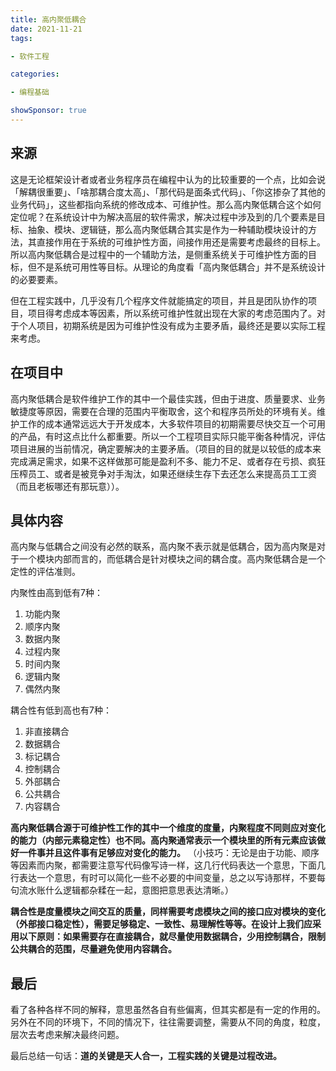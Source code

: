 ```yaml
---
title: 高内聚低耦合
date: 2021-11-21
tags: 

- 软件工程

categories:

- 编程基础

showSponsor: true
---
```




## 来源

这是无论框架设计者或者业务程序员在编程中认为的比较重要的一个点，比如会说「解耦很重要」、「啥那耦合度太高」、「那代码是面条式代码」、「你这掺杂了其他的业务代码」，这些都指向系统的修改成本、可维护性。那么高内聚低耦合这个如何定位呢？在系统设计中为解决高层的软件需求，解决过程中涉及到的几个要素是目标、抽象、模块、逻辑链，那么高内聚低耦合其实是作为一种辅助模块设计的方法，其直接作用在于系统的可维护性方面，间接作用还是需要考虑最终的目标上。所以高内聚低耦合是过程中的一个辅助方法，是侧重系统关于可维护性方面的目标，但不是系统可用性等目标。从理论的角度看「高内聚低耦合」并不是系统设计的必要要素。



但在工程实践中，几乎没有几个程序文件就能搞定的项目，并且是团队协作的项目，项目得考虑成本等因素，所以系统可维护性就出现在大家的考虑范围内了。对于个人项目，初期系统是因为可维护性没有成为主要矛盾，最终还是要以实际工程来考虑。



## 在项目中

高内聚低耦合是软件维护工作的其中一个最佳实践，但由于进度、质量要求、业务敏捷度等原因，需要在合理的范围内平衡取舍，这个和程序员所处的环境有关。维护工作的成本通常远远大于开发成本，大多软件项目的初期需要尽快交互一个可用的产品，有时这点比什么都重要。所以一个工程项目实际只能平衡各种情况，评估项目进展的当前情况，确定要解决的主要矛盾。（项目的目的就是以较低的成本来完成满足需求，如果不这样做那可能是盈利不多、能力不足、或者存在亏损、疯狂压榨员工、或者是被竞争对手淘汰，如果还继续生存下去还怎么来提高员工工资（而且老板哪还有那玩意））。



## 具体内容

高内聚与低耦合之间没有必然的联系，高内聚不表示就是低耦合，因为高内聚是对于一个模块内部而言的，而低耦合是针对模块之间的耦合度。高内聚低耦合是一个定性的评估准则。

内聚性由高到低有7种：

1. 功能内聚
2. 顺序内聚
3. 数据内聚
4. 过程内聚
5. 时间内聚
6. 逻辑内聚
7. 偶然内聚

耦合性有低到高也有7种：

1. 非直接耦合
2. 数据耦合
3. 标记耦合
4. 控制耦合
5. 外部耦合
6. 公共耦合
7. 内容耦合



**高内聚低耦合源于可维护性工作的其中一个维度的度量，内聚程度不同则应对变化的能力（内部元素稳定性）也不同。高内聚通常表示一个模块里的所有元素应该做好一件事并且这件事有足够应对变化的能力。** （小技巧：无论是由于功能、顺序等因素而内聚，都需要注意写代码像写诗一样，这几行代码表达一个意思，下面几行表达一个意思，有时可以简化一些不必要的中间变量，总之以写诗那样，不要每句流水账什么逻辑都杂糅在一起，意图把意思表达清晰。）

**耦合性是度量模块之间交互的质量，同样需要考虑模块之间的接口应对模块的变化（外部接口稳定性），需要足够稳定、一致性、易理解性等等。在设计上我们应采用以下原则：如果需要存在直接耦合，就尽量使用数据耦合，少用控制耦合，限制公共耦合的范围，尽量避免使用内容耦合。**



## 最后

看了各种各样不同的解释，意思虽然各自有些偏离，但其实都是有一定的作用的。另外在不同的环境下，不同的情况下，往往需要调整，需要从不同的角度，粒度，层次去考虑来解决最终问题。

最后总结一句话：**道的关键是天人合一，工程实践的关键是过程改进。**

